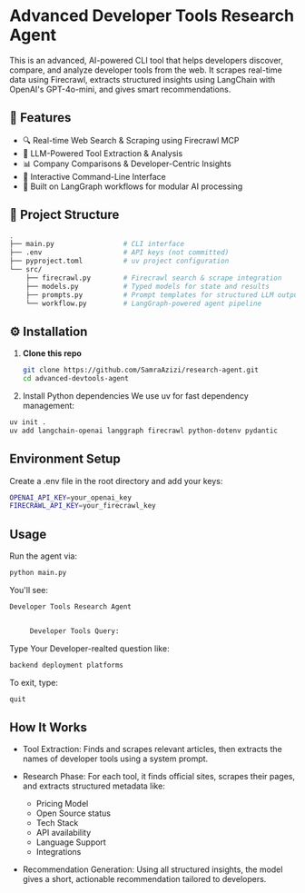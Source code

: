# Advanced Developer Tools Research Agent

This is an advanced, AI-powered CLI tool that helps developers discover, compare, and analyze developer tools from the web. It scrapes real-time data using Firecrawl, extracts structured insights using LangChain with OpenAI's GPT-4o-mini, and gives smart recommendations.


## 🚀 Features

- 🔍 Real-time Web Search & Scraping using Firecrawl MCP
- 🧠 LLM-Powered Tool Extraction & Analysis
- 📊 Company Comparisons & Developer-Centric Insights
- 💬 Interactive Command-Line Interface
- 🧩 Built on LangGraph workflows for modular AI processing


## 📁 Project Structure
```bash
.
├── main.py                 # CLI interface
├── .env                    # API keys (not committed)
├── pyproject.toml          # uv project configuration
└── src/
    ├── firecrawl.py        # Firecrawl search & scrape integration
    ├── models.py           # Typed models for state and results
    ├── prompts.py          # Prompt templates for structured LLM output
    └── workflow.py         # LangGraph-powered agent pipeline

```



## ⚙️ Installation

1. **Clone this repo**

   ```bash
   git clone https://github.com/SamraAzizi/research-agent.git
   cd advanced-devtools-agent
   ```
2. Install Python dependencies
We use uv for fast dependency management:

```bash
uv init .
uv add langchain-openai langgraph firecrawl python-dotenv pydantic
```

## Environment Setup
Create a .env file in the root directory and add your keys:

```bash
OPENAI_API_KEY=your_openai_key
FIRECRAWL_API_KEY=your_firecrawl_key
```
## Usage
Run the agent via:
```bash
python main.py
```

You'll see:
```bash
Developer Tools Research Agent


     Developer Tools Query:
```

Type Your Developer-realted question like:
```bash
backend deployment platforms
```

To exit, type:
```bash
quit
```

## How It Works
- Tool Extraction: Finds and scrapes relevant articles, then extracts the names of developer tools using a system prompt.
- Research Phase: For each tool, it finds official sites, scrapes their pages, and extracts structured metadata like:
    - Pricing Model
    - Open Source status
    - Tech Stack
    - API availability
    - Language Support
    - Integrations

- Recommendation Generation: Using all structured insights, the model gives a short, actionable recommendation tailored to developers.

